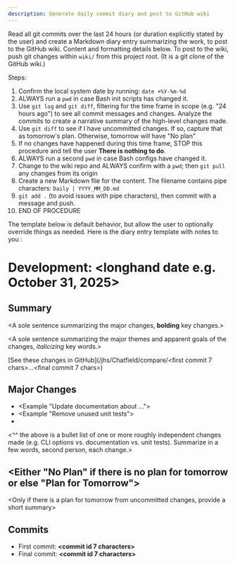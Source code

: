 ```yaml
---
description: Generate daily commit diary and post to GitHub wiki
---
```


Read all git commits over the last 24 hours (or duration explicitly stated by the user) and create a Markdown diary entry summarizing the work, to post to the GitHub wiki. Content and formatting details below. To post to the wiki, push git changes within `wiki/` from this project root. (It is a git clone of the GitHub wiki.)

Steps:

1. Confirm the local system date by running: `date +%Y-%m-%d`
2. ALWAYS run a `pwd` in case Bash init scripts has changed it.
3. Use `git log` and `git diff`, filtering for the time frame in scope (e.g. "24 hours ago") to see all commit messages and changes. Analyze the commits to create a narrative summary of the high-level changes made.
4. Use `git diff` to see if I have uncommitted changes. If so, capture that as tomorrow's plan. Otherwise, tomorrow will have "No plan"
5. If no changes have happened during this time frame, STOP this procedure and tell the user **There is nothing to do**.
6. ALWAYS run a second `pwd` in case Bash configs have changed it.
7. Change to the wiki repo and ALWAYS confirm with a `pwd`; then `git pull` any changes from its origin
8. Create a new Markdown file for the content. The filename contains pipe characters: `Daily | YYYY_MM_DD.md`
9. `git add .` (to avoid issues with pipe characters), then commit with a message and push.
10. END OF PROCEDURE

The template below is default behavior, but allow the user to optionally override things as needed. Here is the diary entry template with notes to you <in angle brackets>:

# Development: <longhand date e.g. October 31, 2025>

## Summary

<A sole sentence summarizing the major changes, **bolding** key changes.>

<A sole sentence summarizing the major themes and apparent goals of the changes, *italicizing* key words.>

[See these changes in GitHub](/jhs/Chatfield/compare/<first commit 7 chars>...<final commit 7 chars>)

## Major Changes

* <Example "Update documentation about ...">
* <Example "Remove unused unit tests">
* <Etc>
<^^ the above is a bullet list of one or more roughly independent changes made (e.g. CLI options vs. documentation vs. unit tests). Summarize in a few words, second person, each change.>

## <Either "No Plan" if there is no plan for tomorrow or else "Plan for Tomorrow">

<Only if there is a plan for tomorrow from uncommitted changes, provide a short summary>

## Commits

* First commit: **<commit id 7 characters>**
* Final commit: **<commit id 7 characters>**
